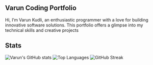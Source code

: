 ## Varun Coding Portfolio

Hi, I’m Varun Kudli, an enthusiastic programmer with a love for building innovative software solutions. This portfolio offers a glimpse into my technical skills and creative projects

## Stats
![Varun's GitHub stats](https://github-readme-stats.vercel.app/api?username=Varun1319&show_icons=true&theme=gruvbox)
![Top Languages](https://github-readme-stats.vercel.app/api/top-langs/?username=Varun1319&layout=compact&theme=gruvbox)
![GitHub Streak](https://streak-stats.demolab.com/?user=Varun1319&theme=gruvbox)

